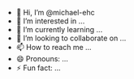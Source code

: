 - 👋 Hi, I’m @michael-ehc
- 👀 I’m interested in ...
- 🌱 I’m currently learning ...
- 💞️ I’m looking to collaborate on ...
- 📫 How to reach me ...
- 😄 Pronouns: ...
- ⚡ Fun fact: ...

<!---
michael-ehc/michael-ehc is a ✨ special ✨ repository because its `README.md` (this file) appears on your GitHub profile.
You can click the Preview link to take a look at your changes.
--->
